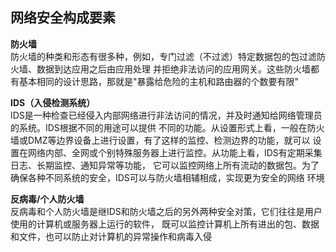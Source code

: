 ## 网络安全构成要素
**防火墙**  
防火墙的种类和形态有很多种，例如，专门过滤（不过滤）特定数据包的包过滤防火墙、数据到达应用之后由应用处理
并拒绝非法访问的应用网关。这些防火墙都有基本相同的设计思路，那就是"暴露给危险的主机和路由器的个数要有限"

**IDS（入侵检测系统）**  
IDS是一种检查已经侵入内部网络进行非法访问的情况，并及时通知给网络管理员的系统。IDS根据不同的用途可以提供
不同的功能。从设置形式上看，一般在防火墙或DMZ等边界设备上进行设置，有了这样的监控、检测边界的功能，就可以
设置在网络内部、全网或个别特殊服务器上进行监控。从功能上看，IDS有定期采集日志、长期监控、通知异常等功能，
它可以监控网络上所有流动的数据包。为了确保各种不同系统的安全，IDS可以与防火墙相辅相成，实现更为安全的网络
环境

**反病毒/个人防火墙**  
反病毒和个人防火墙是继IDS和防火墙之后的另外两种安全对策，它们往往是用户使用的计算机或服务器上运行的软件，
既可以监控计算机上所有进出的包、数据和文件，也可以防止对计算机的异常操作和病毒入侵